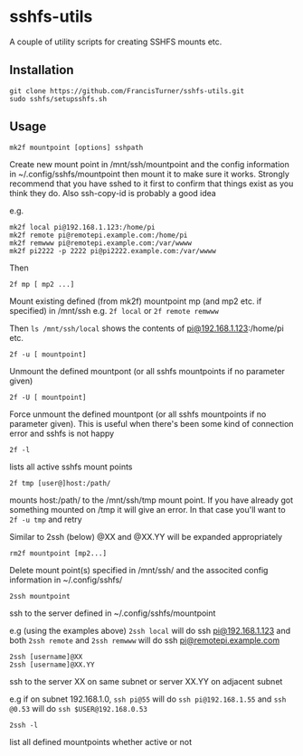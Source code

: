 # sshfs-utils
A couple of utility scripts for creating SSHFS mounts etc.

## Installation

```
git clone https://github.com/FrancisTurner/sshfs-utils.git
sudo sshfs/setupsshfs.sh
```

## Usage
```
mk2f mountpoint [options] sshpath
```
Create new mount point in /mnt/ssh/mountpoint and the config information in ~/.config/sshfs/mountpoint then mount it to make sure it works.
Strongly recommend that you have sshed to it first to confirm that things exist as you think they do. Also ssh-copy-id is probably a good idea

e.g. 
```
mk2f local pi@192.168.1.123:/home/pi
mk2f remote pi@remotepi.example.com:/home/pi
mk2f remwww pi@remotepi.example.com:/var/wwww
mk2f pi2222 -p 2222 pi@pi2222.example.com:/var/wwww
```
Then
```
2f mp [ mp2 ...]
```
Mount existing defined (from mk2f) mountpoint mp (and mp2 etc. if specified) in /mnt/ssh
e.g. ```2f local``` or ```2f remote remwww```

Then ```ls /mnt/ssh/local``` shows the contents of pi@192.168.1.123:/home/pi etc.

```
2f -u [ mountpoint]
```
Unmount the defined mountpont (or all sshfs mountpoints if no parameter given)

```
2f -U [ mountpoint] 
```
Force unmount the defined mountpont (or all sshfs mountpoints if no parameter given). This is useful when there's been some kind of
connection error and sshfs is not happy

```
2f -l 
```
lists all active sshfs mount points 

```
2f tmp [user@]host:/path/ 
```
mounts host:/path/ to the /mnt/ssh/tmp mount point. If you have already got something mounted on /tmp it will give an error. 
In that case you'll want to ```2f -u tmp``` and retry

Similar to 2ssh (below) @XX and @XX.YY will be expanded appropriately

```
rm2f mountpoint [mp2...]
```
Delete mount point(s) specified in /mnt/ssh/ and the associted config information in ~/.config/sshfs/

```
2ssh mountpoint
```
ssh to the server defined in ~/.config/sshfs/mountpoint

e.g (using the examples above) ```2ssh local``` will do ssh pi@192.168.1.123 and both ```2ssh remote``` and ```2ssh remwww```
will do ssh pi@remotepi.example.com

```
2ssh [username]@XX
2ssh [username]@XX.YY
```
ssh to the server XX on same subnet or server XX.YY on adjacent subnet

e.g if on subnet 192.168.1.0, ```ssh pi@55``` will do ```ssh pi@192.168.1.55``` and ```ssh @0.53``` will do ```ssh $USER@192.168.0.53```


```
2ssh -l
```
list all defined mountpoints whether active or not
